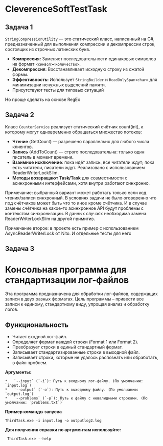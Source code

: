 # CleverenceSoftTestTask
## Задача 1

`StringCompressionUtility` — это статический класс, написанный на C#, предназначенный для выполнения компрессии и декомпрессии строк, состоящих из строчных латинских букв.

*   **Компрессия:** Заменяет последовательности одинаковых символов на формат `<символ><количество>`.
*   **Декомпрессия:** Восстанавливает исходную строку из сжатой формы.
*   **Эффективность:** Использует `StringBuilder` и `ReadOnlySpan<char>` для минимизации ненужных выделений памяти.
*   Присутствуют тесты для типовых ситуаций

Но проще сделать на основе RegEx


## Задача 2

Класс `CounterService` реализует статический счётчик count(int), к которому могут одновременно обращаться множество потоков:

* **Чтение** (GetCount) — разрешено параллельно для любого числа клиентов.
* **Запись** (AddToCount) — строго последовательна: только один писатель в момент времени.
* **Взаимное исключение**: пока идёт запись, все читатели ждут; пока есть читатели, писатели ждут. Реализовано с использованием ReaderWriterLockSlim.
* **Методы возвращают Task/Task<int>** для совместимости с асинхронными интерфейсами, хотя внутри работают синхронно.

Примечание: выбранный вариант может работать только если код чтения/записи синхронный. В условиях задачи не было оговоренно что под счётчиков может быть что то иное кроме счётчика. И в случае замены счётчика на какое-то асинхронное API будут проблемы с контекстом синхронизации. В данных случаях необходима замена ReaderWriterLockSlim на другой примитив.

Примечание второе: в проекте есть пример с использованием AsyncReaderWriterLock от Nito. И отдельные тесты для него

## Задача 3
# Консольная программа для стандартизации лог-файлов

Эта программа предназначена для обработки лог-файлов, содержащих записи в двух разных форматах. Цель программы – привести все записи к единому, стандартному виду, упрощая анализ и обработку логов.

## Функциональность

*   Читает входной лог-файл.
*   Определяет формат каждой строки (Format 1 или Format 2).
*   Преобразует строки в единый стандартный формат.
*   Записывает стандартизированные строки в выходной файл.
*   Записывает строки, которые не удалось распознать или обработать, в файл проблем.

 **Аргументы:**

    *   `--input` (`-i`): Путь к входному лог-файлу. (По умолчанию: `input.log`)
    *   `--output` (`-o`): Путь к выходному файлу. (По умолчанию: `output.log`)
    *   `--problems` (`-p`): Путь к файлу с невалидными строками. (По умолчанию: `problems.txt`)

**Пример команды запуска**
    
    ThirdTask.exe -i input.log -o outputlog2.log
    
**Для получения справки по аргументам используйте:**

     ThirdTask.exe --help



